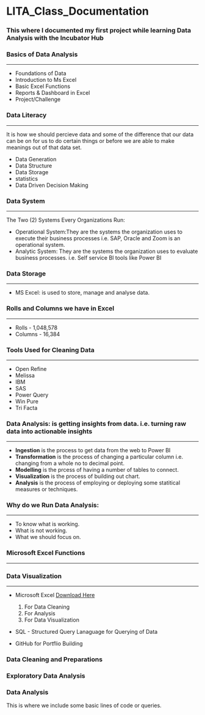 # LITA_Class_Documentation

### This where I documented my first project while learning Data Analysis with the Incubator Hub

### Basics of Data Analysis 
---
- Foundations of Data
- Introduction to Ms Excel
- Basic Excel Functions
- Reports & Dashboard in Excel
- Project/Challenge

### Data Literacy 
---
It is how we should percieve data and some of the difference that our data can be on for us to do certain things
or before we are able to make meanings out of that data set.
- Data Generation
- Data Structure
- Data Storage
- statistics   
- Data Driven Decision Making
  
### Data System
---
The Two (2) Systems Every Organizations Run:
- Operational System:They are the systems the organization uses to execute their business processes
  i.e. SAP, Oracle and Zoom is an operational system. 
- Analytic System: They are the systems the organization uses to evaluate business processes.
 i.e. Self service BI tools like Power BI

### Data Storage 
---
- MS Excel: is used to store, manage and analyse data. 

### Rolls and Columns we have in Excel 
---
- Rolls   - 1,048,578
- Columns - 16,384
  
### Tools Used for Cleaning Data
---
- Open Refine
- Melissa
- IBM
- SAS
- Power Query
- Win Pure
- Tri Facta

### Data Analysis: is getting insights from data. i.e. turning raw data into actionable insights
---    
- **Ingestion** is the process to get data from the web to Power BI
- **Transformation** is the process of changing a particular column i.e. changing from a whole no to decimal point.
- **Modelling** is the prcess of having a number of tables to connect.
- **Visualization** is the process of building out chart.
- **Analysis** is the process of employing or deploying some statitical measures or techniques.
 
### Why do we Run Data Analysis:
---
- To know what is working.
- What is not working.
- What we should focus on.

### Microsoft Excel Functions 
---


### Data Visualization 
---



- Microsoft Excel [Download Here](https://www.microsft.com) 
    1. For Data Cleaning
    2. For Analysis
    3. For Data Visualization
       
- SQL - Structured Query Lanaguage for Querying of Data
- GitHub for Portflio Building 

### Data Cleaning and Preparations

### Exploratory Data Analysis 

### Data Analysis
This is where we include some basic lines of code or queries.
